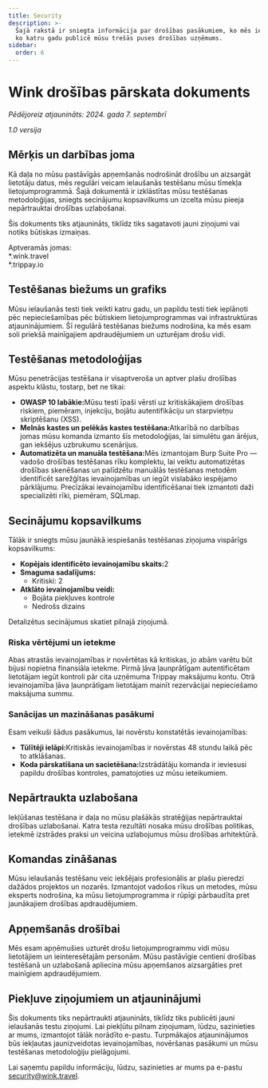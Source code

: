 ```yaml
---
title: Security
description: >-
  Šajā rakstā ir sniegta informācija par drošības pasākumiem, ko mēs ieviešam un
  ko katru gadu publicē mūsu trešās puses drošības uzņēmums.
sidebar:
  order: 6
---
```

# Wink drošības pārskata dokuments

*Pēdējoreiz atjaunināts: 2024. gada 7. septembrī*

*1.0 versija*

## Mērķis un darbības joma

Kā daļa no mūsu pastāvīgās apņemšanās nodrošināt drošību un aizsargāt lietotāju datus, mēs regulāri veicam ielaušanās testēšanu mūsu tīmekļa lietojumprogrammā. Šajā dokumentā ir izklāstītas mūsu testēšanas metodoloģijas, sniegts secinājumu kopsavilkums un izcelta mūsu pieeja nepārtrauktai drošības uzlabošanai.

Šis dokuments tiks atjaunināts, tiklīdz tiks sagatavoti jauni ziņojumi vai notiks būtiskas izmaiņas.

Aptveramās jomas:\
\*.wink.travel\
\*.trippay.io

## Testēšanas biežums un grafiks

Mūsu ielaušanās testi tiek veikti katru gadu, un papildu testi tiek ieplānoti pēc nepieciešamības pēc būtiskiem lietojumprogrammas vai infrastruktūras atjauninājumiem. Šī regulārā testēšanas biežums nodrošina, ka mēs esam soli priekšā mainīgajiem apdraudējumiem un uzturējam drošu vidi.

## Testēšanas metodoloģijas

Mūsu penetrācijas testēšana ir visaptveroša un aptver plašu drošības aspektu klāstu, tostarp, bet ne tikai:

* **OWASP 10 labākie:**&#x4D;ūsu testi īpaši vērsti uz kritiskākajiem drošības riskiem, piemēram, injekciju, bojātu autentifikāciju un starpvietņu skriptēšanu (XSS).
* **Melnās kastes un pelēkās kastes testēšana:**&#x41;tkarībā no darbības jomas mūsu komanda izmanto šīs metodoloģijas, lai simulētu gan ārējus, gan iekšējus uzbrukumu scenārijus.
* **Automatizēta un manuāla testēšana:**&#x4D;ēs izmantojam Burp Suite Pro — vadošo drošības testēšanas rīku komplektu, lai veiktu automatizētas drošības skenēšanas un palīdzētu manuālās testēšanas metodēm identificēt sarežģītas ievainojamības un iegūt vislabāko iespējamo pārklājumu. Precīzākai ievainojamību identificēšanai tiek izmantoti daži specializēti rīki, piemēram, SQLmap.

## Secinājumu kopsavilkums

Tālāk ir sniegts mūsu jaunākā iespiešanās testēšanas ziņojuma vispārīgs kopsavilkums:

* **Kopējais identificēto ievainojamību skaits:**&#x32;
* **Smaguma sadalījums:**
  * Kritiski: 2
* **Atklāto ievainojamību veidi:**
  * Bojāta piekļuves kontrole
  * Nedrošs dizains

Detalizētus secinājumus skatiet pilnajā ziņojumā.

### Riska vērtējumi un ietekme

Abas atrastās ievainojamības ir novērtētas kā kritiskas, jo abām varētu būt bijusi nopietna finansiāla ietekme. Pirmā ļāva ļaunprātīgam autentificētam lietotājam iegūt kontroli pār cita uzņēmuma Trippay maksājumu kontu. Otrā ievainojamība ļāva ļaunprātīgam lietotājam mainīt rezervācijai nepieciešamo maksājuma summu.

### Sanācijas un mazināšanas pasākumi

Esam veikuši šādus pasākumus, lai novērstu konstatētās ievainojamības:

* **Tūlītēji ielāpi:**&#x4B;ritiskās ievainojamības ir novērstas 48 stundu laikā pēc to atklāšanas.
* **Koda pārskatīšana un sacietēšana:**&#x49;zstrādātāju komanda ir ieviesusi papildu drošības kontroles, pamatojoties uz mūsu ieteikumiem.

## Nepārtraukta uzlabošana

Iekļūšanas testēšana ir daļa no mūsu plašākās stratēģijas nepārtrauktai drošības uzlabošanai. Katra testa rezultāti nosaka mūsu drošības politikas, ietekmē izstrādes praksi un veicina uzlabojumus mūsu drošības arhitektūrā.

## Komandas zināšanas

Mūsu ielaušanās testēšanu veic iekšējais profesionālis ar plašu pieredzi dažādos projektos un nozarēs. Izmantojot vadošos rīkus un metodes, mūsu eksperts nodrošina, ka mūsu lietojumprogramma ir rūpīgi pārbaudīta pret jaunākajiem drošības apdraudējumiem.

## Apņemšanās drošībai

Mēs esam apņēmušies uzturēt drošu lietojumprogrammu vidi mūsu lietotājiem un ieinteresētajām personām. Mūsu pastāvīgie centieni drošības testēšanā un uzlabošanā apliecina mūsu apņemšanos aizsargāties pret mainīgiem apdraudējumiem.

## Piekļuve ziņojumiem un atjauninājumi

Šis dokuments tiks nepārtraukti atjaunināts, tiklīdz tiks publicēti jauni ielaušanās testu ziņojumi. Lai piekļūtu pilnam ziņojumam, lūdzu, sazinieties ar mums, izmantojot tālāk norādīto e-pastu. Turpmākajos atjauninājumos būs iekļautas jaunizveidotas ievainojamības, novēršanas pasākumi un mūsu testēšanas metodoloģiju pielāgojumi.

Lai saņemtu papildu informāciju, lūdzu, sazinieties ar mums pa e-pastu security@wink.travel.

